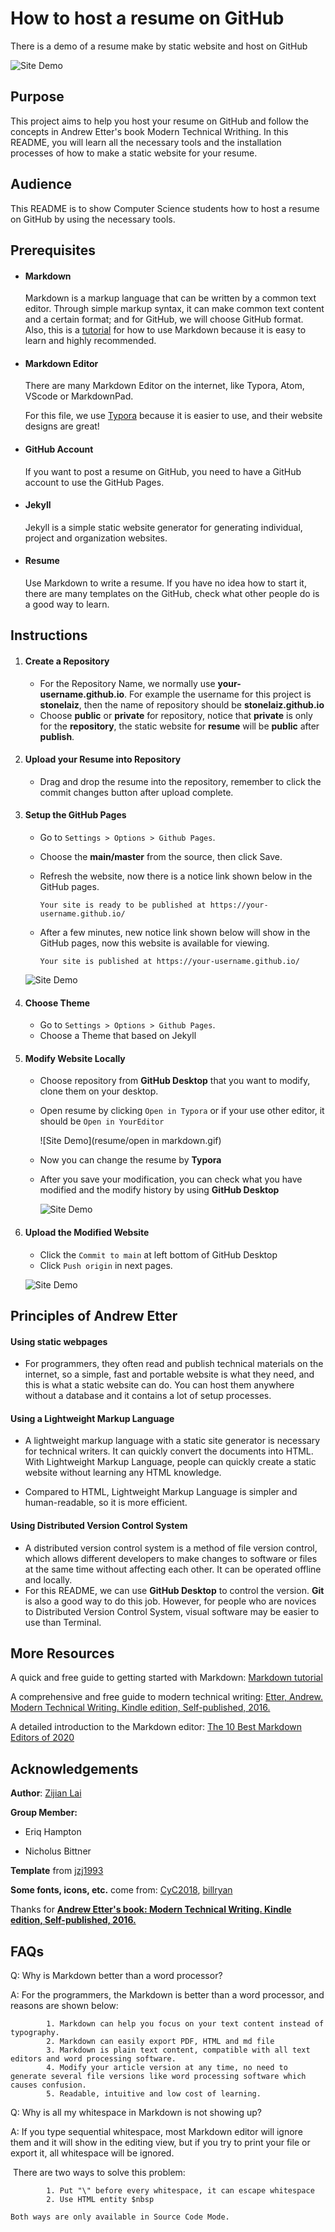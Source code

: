 # How to host a resume on GitHub

There is a demo of a resume make by static website and host on GitHub

![Site Demo](resume.gif)

## Purpose

This project aims to help you host your resume on GitHub and follow the concepts in Andrew Etter's book Modern Technical Writhing. In this README, you will learn all the necessary tools and the installation processes of how to make a static website for your resume.

## Audience 

This README is to show Computer Science students how to host a resume on GitHub by using the necessary tools.

## Prerequisites

- #### Markdown

  Markdown is a markup language that can be written by a common text editor. Through simple markup syntax, it can make common text content and a certain format; and for GitHub, we will choose GitHub format. Also, this is a [tutorial](https://www.markdowntutorial.com/) for how to use Markdown because it is easy to learn and highly recommended.

- #### Markdown Editor

  There are many Markdown Editor on the internet, like Typora, Atom, VScode or MarkdownPad.

  For this file, we use [Typora](https://typora.io/) because it is easier to use, and their website designs are great!

- #### GitHub Account

  If you want to post a resume on GitHub, you need to have a GitHub account to use the GitHub Pages.

- #### Jekyll

  Jekyll is a simple static website generator for generating individual, project and organization websites.

- #### Resume 

  Use Markdown to write a resume. If you have no idea how to start it, there are many templates on the GitHub, check what other people do is a good way to learn.

  

## Instructions

1. #### Create a Repository

   - For the Repository Name, we normally use **your-username.github.io**. For example the username for this project is **stonelaiz**, then the name of repository should be **stonelaiz.github.io**
   - Choose **public** or **private** for repository, notice that **private** is only for the **repository**, the static website for **resume** will be **public** after **publish**.

2. #### Upload your Resume into Repository

   - Drag and drop the resume into the repository, remember to click the commit changes button after upload complete.

3. #### Setup the GitHub Pages

   - Go to `Settings > Options > Github Pages`.

   - Choose the **main/master** from the source, then click Save.

   - Refresh the website, now there is a  notice link shown below in the GitHub pages.

     ```
     Your site is ready to be published at https://your-username.github.io/
     ```

   - After a few minutes, new notice link shown below will show in the GitHub pages, now this website is available for viewing.

     ```
     Your site is published at https://your-username.github.io/
     ```

   ![Site Demo](resume/GitHub-pages.gif)

4. #### Choose Theme

   - Go to `Settings > Options > Github Pages`.
   - Choose a Theme that based on Jekyll

5. #### Modify Website Locally

   - Choose repository from **GitHub Desktop** that you want to modify, clone them on your desktop.

   - Open resume by clicking `Open in Typora` or if your use other editor, it should be `Open in YourEditor`

     ![Site Demo](resume/open in markdown.gif)

   - Now you can change the resume by **Typora** 

   - After you save your modification, you can check what you have modified and the modify history by using **GitHub Desktop**
     
     ![Site Demo](resume/history.gif)

6. ####  Upload the Modified Website

   - Click the `Commit to main` at left bottom of GitHub Desktop
   - Click `Push origin` in next pages.

   ![Site Demo](resume/upload.gif)

## Principles of Andrew Etter

#### Using static webpages 

- For programmers, they often read and publish technical materials on the internet, so a simple, fast and portable website is what they need, and this is what a static website can do. You can host them anywhere without a database and it contains a lot of setup processes. 

#### Using a Lightweight Markup Language

- A lightweight markup language with a static site generator is necessary for technical writers. It can quickly convert the documents into HTML. With Lightweight Markup Language, people can quickly create a static website without learning any HTML knowledge. 

- Compared to HTML, Lightweight Markup Language is simpler and  human-readable, so it is more efficient. 

#### Using Distributed Version Control System

- A distributed version control system is a method of file version control, which allows different developers to make changes to software or files at the same time without affecting each other. It can be operated offline and locally.
- For this README, we can use **GitHub Desktop** to control the version. **Git** is also a good way to do this job. However, for people who are novices to Distributed Version Control System, visual software may be easier to use than Terminal.



## More Resources

A quick and free guide to getting started with Markdown: [Markdown tutorial](https://www.markdowntutorial.com/)

A comprehensive and free guide to modern technical writing: [Etter, Andrew. Modern Technical Writing. Kindle edition, Self-published, 2016.](https://www.amazon.ca/Modern-Technical-Writing-Introduction-Documentation-ebook/dp/B01A2QL9SS)

A detailed introduction to the Markdown editor: [The 10 Best Markdown Editors of 2020](https://www.shopify.ca/partners/blog/10-of-the-best-markdown-editors)

## Acknowledgements

**Author**: [Zijian Lai](https://github.com/stonelaiz)

**Group Member:**

- Eriq Hampton

- Nicholus Bittner

**Template** from [jzj1993](https://github.com/jzj1993)

**Some fonts, icons, etc.** come from: [CyC2018](https://github.com/CyC2018/Markdown-Resume), [billryan](https://github.com/billryan/resume)

Thanks for [**Andrew Etter's book: Modern Technical Writing. Kindle edition, Self-published, 2016.**](https://www.amazon.ca/Modern-Technical-Writing-Introduction-Documentation-ebook/dp/B01A2QL9SS)

## FAQs

Q: Why is Markdown better than a word processor?

A: For the programmers, the Markdown is better than a word processor, and reasons are shown below:

			1. Markdown can help you focus on your text content instead of typography.
			2. Markdown can easily export PDF, HTML and md file
			3. Markdown is plain text content, compatible with all text editors and word processing software.
			4. Modify your article version at any time, no need to generate several file versions like word processing software which causes confusion.
			5. Readable, intuitive and low cost of learning.

Q: Why is all my whitespace in Markdown is not showing up?

A: If you type sequential whitespace, most Markdown editor will ignore them and it will show in the editing view, but if you try to print your file or export it, all whitespace will be ignored.

​		There are two ways to solve this problem:

            1. Put "\" before every whitespace, it can escape whitespace
            2. Use HTML entity $nbsp

   	Both ways are only available in Source Code Mode.



